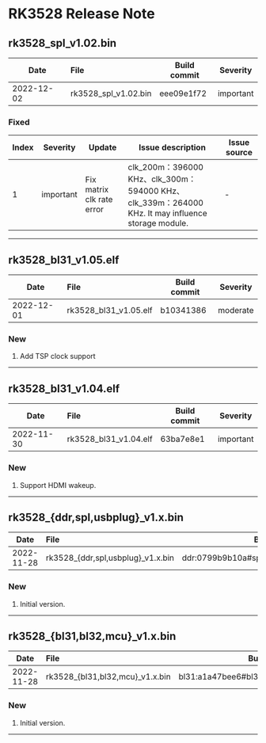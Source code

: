 # RK3528 Release Note

## rk3528_spl_v1.02.bin

| Date       | File                 | Build commit | Severity  |
| ---------- | :------------------- | ------------ | --------- |
| 2022-12-02 | rk3528_spl_v1.02.bin | eee09e1f72   | important |

### Fixed

| Index | Severity  | Update                    | Issue description                                            | Issue source |
| ----- | --------- | ------------------------- | ------------------------------------------------------------ | ------------ |
| 1     | important | Fix matrix clk rate error | clk_200m：396000 KHz、clk_300m：594000 KHz、clk_339m：264000 KHz. It may influence storage module. | -            |

------

## rk3528_bl31_v1.05.elf

| Date       | File                  | Build commit | Severity |
| ---------- | :-------------------- | ------------ | -------- |
| 2022-12-01 | rk3528_bl31_v1.05.elf | b10341386    | moderate |

### New

1. Add TSP clock support

------

## rk3528_bl31_v1.04.elf

| Date       | File                  | Build commit | Severity  |
| ---------- | :-------------------- | ------------ | --------- |
| 2022-11-30 | rk3528_bl31_v1.04.elf | 63ba7e8e1    | important |

### New

1. Support HDMI wakeup.

------

## rk3528_{ddr,spl,usbplug}_v1.x.bin

| Date       | File                              | Build commit                                | Severity  |
| ---------- | :-------------------------------- | ------------------------------------------- | --------- |
| 2022-11-28 | rk3528_{ddr,spl,usbplug}_v1.x.bin | ddr:0799b9b10a#spl:c52427059#usbplug:4eade6 | important |

### New

1. Initial version.

------

## rk3528_{bl31,bl32,mcu}_v1.x.bin

| Date       | File                            | Build commit                              | Severity  |
| ---------- | :------------------------------ | ----------------------------------------- | --------- |
| 2022-11-28 | rk3528_{bl31,bl32,mcu}_v1.x.bin | bl31:a1a47bee6#bl32:3c36a5cb#mcu:76d14059 | important |

### New

1. Initial version.

------


